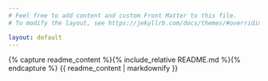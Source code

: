 ```yaml
---
# Feel free to add content and custom Front Matter to this file.
# To modify the layout, see https://jekyllrb.com/docs/themes/#overriding-theme-defaults

layout: default
---
```


{% capture readme_content %}{% include_relative README.md %}{% endcapture %}
{{ readme_content | markdownify }}